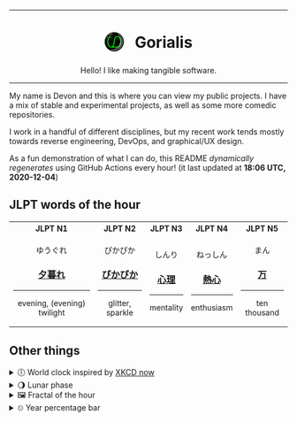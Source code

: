***

<h1 align="center">
<sub>
    <img src="readme/resources/avatar.png" height="36">
</sub>
&nbsp;
Gorialis
</h1>
<p align="center">
Hello! I like making tangible software.
</p>

***

My name is Devon and this is where you can view my public projects. I have a mix of stable and experimental projects, as well as some more comedic repositories.

I work in a handful of different disciplines, but my recent work tends mostly towards reverse engineering, DevOps, and graphical/UX design.

As a fun demonstration of what I can do, this README *dynamically regenerates* using GitHub Actions every hour! (it last updated at **18:06 UTC, 2020-12-04**)

<h2>JLPT words of the hour</h2>
<table>
    <tr>
        <th>JLPT N1</th>
        <th>JLPT N2</th>
        <th>JLPT N3</th>
        <th>JLPT N4</th>
        <th>JLPT N5</th>
    </tr>
    <tr>
        <td>
            <p align="center">ゆうぐれ</p>
            <h3 align="center"><b><a href="https://jisho.org/search/%E5%A4%95%E6%9A%AE%E3%82%8C">夕暮れ</a></b></h3>
            <hr>
            <p align="center">evening,<wbr> (evening) twilight</p>
        </td>
        <td>
            <p align="center">ぴかぴか</p>
            <h3 align="center"><b><a href="https://jisho.org/search/%E3%81%B4%E3%81%8B%E3%81%B4%E3%81%8B">ぴかぴか</a></b></h3>
            <hr>
            <p align="center">glitter,<wbr> sparkle</p>
        </td>
        <td>
            <p align="center">しんり</p>
            <h3 align="center"><b><a href="https://jisho.org/search/%E5%BF%83%E7%90%86">心理</a></b></h3>
            <hr>
            <p align="center">mentality</p>
        </td>
        <td>
            <p align="center">ねっしん</p>
            <h3 align="center"><b><a href="https://jisho.org/search/%E7%86%B1%E5%BF%83">熱心</a></b></h3>
            <hr>
            <p align="center">enthusiasm</p>
        </td>
        <td>
            <p align="center">まん</p>
            <h3 align="center"><b><a href="https://jisho.org/search/%E4%B8%87">万</a></b></h3>
            <hr>
            <p align="center">ten thousand</p>
        </td>
    </tr>
</table>

<h2>Other things</h2>
<details>
<summary>🕕  World clock inspired by <a href="https://xkcd.com/now">XKCD now</a></summary>

> <img src="generated/now.png" width="512">

</details>
<details>
<summary>🌖 Lunar phase</summary>

The moon is approximately 68.44% through its phase (Waning Gibbous).

</details>
<details>
<summary>&#x1f5bc; Fractal of the hour</summary>

> <img src="generated/fractal.png" width="512">

</details>
<details>
<summary>&#x23f2; Year percentage bar</summary>
<pre><code>2020 [██████████████████▁▁] 92.56%</code></pre>
</details>
